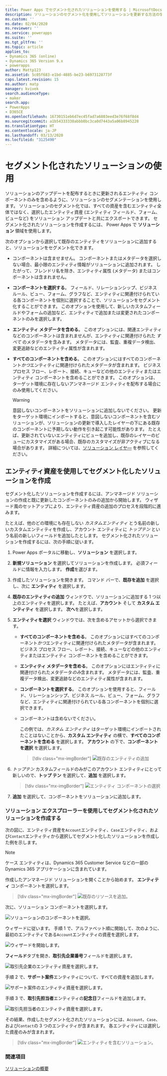 ```yaml
---
title: Power Apps でセグメント化されたソリューションを使用する | MicrosoftDocs
description: ソリューションのセグメント化を使用してソリューションを更新する方法の学習
ms.custom: ''
ms.date: 02/04/2020
ms.reviewer: ''
ms.service: powerapps
ms.suite: ''
ms.tgt_pltfrm: ''
ms.topic: article
applies_to:
- Dynamics 365 (online)
- Dynamics 365 Version 9.x
- powerapps
author: Mattp123
ms.assetid: 5c05f683-e1bd-4885-be23-b6973128773f
caps.latest.revision: 15
ms.author: matp
manager: kvivek
search.audienceType:
- maker
search.app:
- PowerApps
- D365CE
ms.openlocfilehash: 16730151eb6d7ec45fad7a6803eed3e76f68f8d4
ms.sourcegitcommit: a1b54333338abbb0bc3ca0d7443a5a06b8945228
ms.translationtype: HT
ms.contentlocale: ja-JP
ms.lasthandoff: 03/13/2020
ms.locfileid: "3125490"
---
```

# <a name="use-segmented-solutions"></a>セグメント化されたソリューションの使用 

ソリューションのアップデートを配布するときに更新されるエンティティ コンポーネントのみを含めるように、ソリューションのセグメンテーションを使用します。 ソリューションのセグメント化では、すべての資産を含むエンティティ全体ではなく、選択したエンティティ資産 (エンティティ フィールド、フォーム、ビューなど) をソリューション アップデートと共にエクスポートできます。 <!-- Depending on the complexity of your app, segmentation of the solution can be as simple as everything in a single solution to segmenting by component type, such as entities in one solution, canvas apps in another, and plugins in a third. --> セグメント化されたソリューションを作成するには、 Power Apps で **ソリューション** 領域を使用します。  

次のオプションから選択して既存のエンティティをソリューションに追加すると、ソリューションをセグメント化できます。 
- コンポーネントは含ませません。 コンポーネントまたはメタデータを選択しない場合、最小限のエンティティ情報がソリューションに追加されます。 したがって、フレンドリ名を除き、エンティティ属性 (メタデータ) またはコンポーネントは含まれません。   
- **コンポーネントを選択する**。 フィールド、リレーションシップ、ビジネス ルール、ビュー、フォーム、グラフなど、エンティティに関連付けられている各コンポーネントを個別に選択することで、ソリューションをセグメント化することができます。 このオプションを使用して、新しいカスタムフィールドやフォームの追加など、エンティティで追加または変更されたコンポーネントのみを選択します。  
- **エンティティ メタデータを含める**。 このオプションには、関連エンティティなどのコンポーネントは含まれませんが、エンティティに関連付けられた *すべて* のメタデータを含みます。 メタデータには、監査、重複データ検出、変更追跡などのエンティティ属性が含まれます。 
- **すべてのコンポーネントを含める**。 このオプションにはすべてのコンポーネント*かつ*エンティティに関連付けられたメタデータが含まれます。 ビジネス プロセス フロー、レポート、接続、キューなどの他のエンティティまたはエンティティ コンポーネントを含めることができます。 このオプションは、ターゲット環境に存在しないアンマネージド エンティティを配布する場合にのみ使用してください。 

    > [!WARNING]
    > 意図しないコンポーネントをソリューションに追加しないでください。 更新をターゲット環境にインポートすると、意図しないコンポーネントを含むソリューションが、ソリューションの更新で導入したレイヤーの下にある既存のコンポーネントに予期しない動作を引き起こす可能性があります。 たとえば、更新されていないエンティティにビューを追加し、既存のレイヤーのビューにカスタマイズがある場合、既存のカスタマイズが非アクティブになる場合があります。 詳細については、[ソリューション レイヤ―](solution-layers.md) を参照してください。

<!-- The below was from Per but I don't think it fits in this topic that is only about solution segmentation with entities. 
Similar to the planning that goes into how you model the data that goes into your app, planning for segmentation should be considered before you distribute your solution. Segmenting solutions from a single solution into multiple solutions a month or two years after the initial app has been built can be complex and is prone to cause issues.  -->

## <a name="create-a-segmented-solution-with-entity-assets"></a>エンティティ資産を使用してセグメント化したソリューションを作成 
 セグメント化したソリューションを作成するには、アンマネージド ソリューションの作成と既に更新したコンポーネントのみの追加から開始します。 ウィザード風のセットアップにより、エンティティ資産の追加のプロセスを段階的に進みます。 

たとえば、他のどの環境にも存在しない *カスタムエンティティ* とう名前の新しいカスタムエンティティを作成し、アカウント エンティティに *トップテン* という名前の新しいフィールドを追加したとします。 セグメント化されたソリューションを作成するには、次の手順に従います。 
  
1. Power Apps ポータルに移動し、**ソリューション** を選択します。  
  
2.  **新規ソリューション** を選択してソリューションを作成します。 必須フィールドに情報を入力します。 **作成**を選びます。  
  
3.  作成したソリューションを開きます。 コマンド バーで、**既存を追加** を選択し、次に **エンティティ** を選択します。  
  
4.  **既存のエンティティの追加** ウィンドウで、ソリューションに追加する 1 つ以上のエンティティを選択します。 たとえば、**アカウント** そして **カスタム エンティティ** を選択します。 **次へ**を選択します。  

5.  **エンティティを選択** ウィンドウでは、次を含めるアセットから選択できます。 
    - **すべてのコンポーネントを含める**。 このオプションにはすべてのコンポーネント*かつ*エンティティに関連付けられたメタデータが含まれます。 ビジネス プロセス フロー、レポート、接続、キューなどの他のエンティティまたはエンティティ コンポーネントを含めることができます。 
    - **エンティティ メタデータを含める**。 このオプションにはエンティティに関連付けられたメタデータ*のみ*含まれます。 メタデータには、監査、重複データ検出、変更追跡などのエンティティ属性が含まれます。 
    - **コンポーネントを選択する**。 このオプションを使用すると、フィールド、リレーションシップ、ビジネス ルール、ビュー、フォーム、グラフなど、エンティティに関連付けられている各コンポーネントを個別に選択できます。 
    - コンポーネントは含めないでください。 

      この例では、*カスタム エンティティ* はターゲット環境にインポートされたことはないことから、**カスタム エンティティ** の横で、**すべてのコンポーネントを含める** を選択します。 **アカウント** の下で、**コンポーネントを選択** を選択します。  
      > [!div class="mx-imgBorder"] 
      > ![既存のエンティティの追加](media/add-existing-entities1.png)
  
6.  *トップテン* カスタムフィールドのみがこのアカウント エンティティにとって新しいので、**トップ テン** を選択して、**追加** を選択します。  
     > [!div class="mx-imgBorder"] 
     > ![エンティティ コンポーネントの選択](media/add-existing-entities2.png)

7. **追加** を選択して、コンポーネントをソリューションに追加します。 

### <a name="create-a-segmented-solution-using-solution-explorer"></a>ソリューション エクスプローラーを使用してセグメント化されたソリューションを作成する  
次の図に、エンティティ資産を`Account`エンティティ、`Case`エンティティ、および`Contact`エンティティから選択してセグメント化したソリューションを作成した例を示します。  

> [!NOTE]
> ケース エンティティは、Dynamics 365 Customer Service などの一部の Dynamics 365 アプリケーションに含まれています。 
  
作成したアンマネージド ソリューションを開くことから始めます。 **エンティティ** コンポーネントを選択します。  

 > [!div class="mx-imgBorder"] 
 > ![既存のリソースを追加。](media/solution-segmentation-add-existing-resources-admin.png "既存のリソースを追加。")  
  
 次に、ソリューション コンポーネントを選択します。  
  
 ![ソリューションのコンポーネントを選択。](media/solution-segmentation-select-components-admin.png "ソリューションのコンポーネントを選択。")  
  
 ウィザードに従います。 手順 1 で、アルファベット順に開始して、次のように、最初のエンティティである`Account`エンティティの資産を選択します。  
  
 ![ウィザードを開始します。](media/solution-segmentation-wizard-starts-admin.png "ウィザードを開始します。")  
  
 **フィールド**タブを開き、**取引先企業番号**フィールドを選択します。  
  
 ![取引先企業のエンティティ資産を選択します。](media/solution-segmentation-select-account-assets-admin.png "取引先企業のエンティティ資産を選択します。")  
  
 手順 2 で、**サポート案件**エンティティについて、すべての資産を追加します。  
  
 ![サポート案件のエンティティ資産を選択します。](media/solution-segmentation-select-case-assets-admin.png "サポート案件のエンティティ資産を選択します。")  
  
 手順 3 で、**取引先担当者**エンティティの**記念日**フィールドを追加します。  
  
 ![取引先担当者のエンティティ資産を選択します。](media/solution-segmentation-select-contact-assets-admin.png "取引先担当者のエンティティ資産を選択します。")  
  
 その結果、作成したセグメント化されたソリューションには、`Account`、`Case`、および`Contact`の 3 つのエンティティが含まれます。 各エンティティには選択した資産のみが含まれます。  
  
 > [!div class="mx-imgBorder"] 
 > ![エンティティを含むソリューション。](media/solution-segmentation-solution-entities-admin.png "エンティティを含むソリューション。")  
  
  
### <a name="see-also"></a>関連項目  
 [ソリューションの概要](solutions-overview.md)


